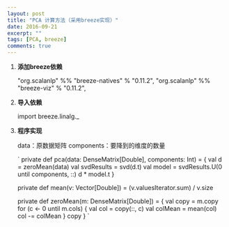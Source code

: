 ```yaml
---
layout: post
title: "PCA 计算方法（采用breeze实现）"
date: 2016-09-21
excerpt: ""
tags: [PCA, breeze]
comments: true
---
```


1. **添加breeze依赖**

    "org.scalanlp" %% "breeze-natives" % "0.11.2",
    "org.scalanlp" %% "breeze-viz" % "0.11.2",

2. **导入依赖**

    import breeze.linalg._

3. **程序实现**

    data：原数据矩阵
    components：要降到的维度的数量

    ` private def pca(data: DenseMatrix[Double], components: Int) = {
        val d = zeroMean(data)
        val svdResults = svd(d.t)
        val model = svdResults.U(0 until components, ::)
        d * model.t
      }
    
    private def mean(v: Vector[Double]) = (v.valuesIterator.sum) / v.size
    
    private def zeroMean(m: DenseMatrix[Double]) = {
    val copy = m.copy
    for (c <- 0 until m.cols) {
      val col = copy(::, c)
      val colMean = mean(col)
      col -= colMean
    }
    copy
    } `
